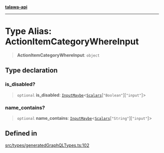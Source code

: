 [**talawa-api**](../../../README.md)

***

# Type Alias: ActionItemCategoryWhereInput

> **ActionItemCategoryWhereInput**: `object`

## Type declaration

### is\_disabled?

> `optional` **is\_disabled**: [`InputMaybe`](InputMaybe.md)\<[`Scalars`](Scalars.md)\[`"Boolean"`\]\[`"input"`\]\>

### name\_contains?

> `optional` **name\_contains**: [`InputMaybe`](InputMaybe.md)\<[`Scalars`](Scalars.md)\[`"String"`\]\[`"input"`\]\>

## Defined in

[src/types/generatedGraphQLTypes.ts:102](https://github.com/Suyash878/talawa-api/blob/b5a9d8b4a1ea678a3d6f5b710b3721f91a3052fc/src/types/generatedGraphQLTypes.ts#L102)

